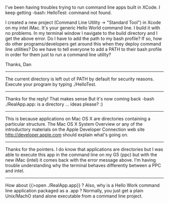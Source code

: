 I've been having troubles trying to run command line apps built in XCode. I keep getting     -bash: HelloTest: command not found.

I created a new project (Command Line Utility -> "Standard Tool") in Xcode on my intel iMac. It's your generic Hello World command line. I build it with no problems. In my terminal window I navigate to the build directory and I get the above error. Do I have to add the path to my bash profile? If so, how do other programs/developers get around this when they deploy command line utilities? Do we have to tell everyone to add a PATH to their bash profile in order for them just to run a command line utility?

Thanks,
Dan
 
----

The current directory is left out of PATH by default for security reasons. Execute your program by typing     ./HelloTest.

----

Thanks for the reply! That makes sense But it's now coming back     -bash ./RealApp.app: is a directory  ...  ideas please? :)

----

This is because applications on Mac OS X are directories containing a particular structure.  The Mac OS X System Overview or any of the introductory materials on the Apple Developer Connection web site http://developer.apple.com should explain what's going on.

----

Thanks for the pointers. I do know that applications are directories but I was able to execute this app in the command line on my G5 (ppc) but with the new iMac (intel) it comes back with the error message above. I'm having trouble understanding why the terminal behaves differently between a PPC and intel.

----
How about {{>open ./RealApp.app}} ?
Also, why is a Hello Work command line application packaged as a .app ?  Normally, you just get a plain Unix/MachO stand alone executable from a command line project.
